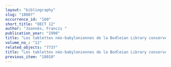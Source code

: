 ```yaml
---
layout: "bibliography"
slug: "18007"
occurrence_id: "160"
short_title: "OECT 12"
author: "Joannès, Francis "
publication_year: "1990"
title: "Les tablettes néo-babyloniennes de la Bodleian Library conservées à l´Ashmolean Museum (Neo-Babylonian Tablets in the Ashmolean Museum)"
volume_no_: "12"
related_objects: "7737"
title: "Les tablettes néo-babyloniennes de la Bodleian Library conservées à l´Ashmolean Museum (Neo-Babylonian Tablets in the Ashmolean Museum)"
previous_item: "18010"
---
```

